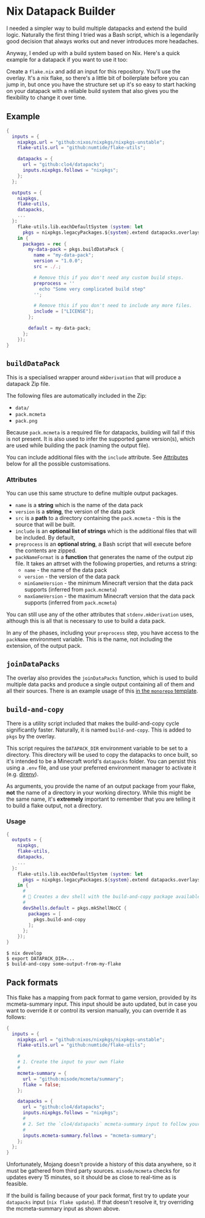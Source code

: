 # Nix Datapack Builder

I needed a simpler way to build multiple datapacks and extend the build logic.
Naturally the first thing I tried was a Bash script, which is a legendarily good
decision that always works out and never introduces more headaches.

Anyway, I ended up with a build system based on Nix. Here's a quick example for
a datapack if you want to use it too:

Create a `flake.nix` and add an input for this repository. You'll use the
overlay. It's a nix flake, so there's a little bit of boilerplate before you can
jump in, but once you have the structure set up it's so easy to start hacking on
your datapack with a reliable build system that also gives you the flexibility
to change it over time.

## Example

```nix
{
  inputs = {
    nixpkgs.url = "github:nixos/nixpkgs/nixpkgs-unstable";
    flake-utils.url = "github:numtide/flake-utils";

    datapacks = {
      url = "github:clo4/datapacks";
      inputs.nixpkgs.follows = "nixpkgs";
    };
  };

  outputs = {
    nixpkgs,
    flake-utils,
    datapacks,
    ...
  }:
    flake-utils.lib.eachDefaultSystem (system: let
      pkgs = nixpkgs.legacyPackages.${system}.extend datapacks.overlays.default;
    in {
      packages = rec {
        my-data-pack = pkgs.buildDataPack {
          name = "my-data-pack";
          version = "1.0.0";
          src = ./.;

          # Remove this if you don't need any custom build steps.
          preprocess = ''
            echo "Some very complicated build step"
          '';

          # Remove this if you don't need to include any more files.
          include = ["LICENSE"];
        };

        default = my-data-pack;
      };
    });
}
```

## `buildDataPack`

This is a specialised wrapper around `mkDerivation` that will produce a datapack
Zip file.

The following files are automatically included in the Zip:

- `data/`
- `pack.mcmeta`
- `pack.png`

Because `pack.mcmeta` is a required file for datapacks, building will fail if
this is not present. It is also used to infer the supported game version(s),
which are used while building the pack (naming the output file).

You can include additional files with the `include` attribute. See
[Attributes](#attributes) below for all the possible customisations.

### Attributes

You can use this same structure to define multiple output packages.

- `name` is a **string** which is the name of the data pack
- `version` is a **string**, the version of the data pack
- `src` is a **path** to a directory containing the `pack.mcmeta` - this is the
  source that will be built.
- `include` is an **optional list of strings** which is the additional files
  that will be included. By default,
- `preprocess` is an **optional string**, a Bash script that will execute before
  the contents are zipped.
- `packNameFormat` is a **function** that generates the name of the output zip
  file. It takes an attrset with the following properties, and returns a string:
  - `name` - the name of the data pack
  - `version` - the version of the data pack
  - `minGameVersion` - the minimum Minecraft version that the data pack supports
    (inferred from `pack.mcmeta`)
  - `maxGameVersion` - the maximum Minecraft version that the data pack supports
    (inferred from `pack.mcmeta`)

You can still use any of the other attributes that `stdenv.mkDerivation` uses,
although this is all that is necessary to use to build a data pack.

In any of the phases, including your `preprocess` step, you have access to the
`packName` environment variable. This is the name, not including the extension,
of the output pack.

## `joinDataPacks`

The overlay also provides the `joinDataPacks` function, which is used to build
multiple data packs and produce a single output containing all of them and all
their sources. There is an example usage of this
[in the `monorepo` template](./templates/monorepo/flake.nix).

## `build-and-copy`

There is a utility script included that makes the build-and-copy cycle
significantly faster. Naturally, it is named `build-and-copy`. This is added to
`pkgs` by the overlay.

This script requires the `DATAPACK_DIR` environment variable to be set to a
directory. This directory will be used to copy the datapacks to once built, so
it's intended to be a Minecraft world's `datapacks` folder. You can persist this
using a `.env` file, and use your preferred environment manager to activate it
(e.g. [direnv](https://direnv.net/)).

As arguments, you provide the name of an output package from your flake, **not**
the name of a directory in your working directory. While this might be the same
name, it's **extremely** important to remember that you are telling it to build
a flake output, not a directory.

### Usage

```nix
{
  outputs = {
    nixpkgs,
    flake-utils,
    datapacks,
    ...
  }:
    flake-utils.lib.eachDefaultSystem (system: let
      pkgs = nixpkgs.legacyPackages.${system}.extend datapacks.overlays.default;
    in {
      #
      # 📍 Creates a dev shell with the build-and-copy package available in it.
      #
      devShells.default = pkgs.mkShellNoCC {
        packages = [
          pkgs.build-and-copy
        ];
      };
    });
}
```

```
$ nix develop
$ export DATAPACK_DIR=...
$ build-and-copy some-output-from-my-flake
```

## Pack formats

This flake has a mapping from pack format to game version, provided by its
mcmeta-summary input. This input should be auto updated, but in case you want to
override it or control its version manually, you can override it as follows:

```nix
{
  inputs = {
    nixpkgs.url = "github:nixos/nixpkgs/nixpkgs-unstable";
    flake-utils.url = "github:numtide/flake-utils";

    #
    # 1. Create the input to your own flake
    #
    mcmeta-summary = {
      url = "github:misode/mcmeta/summary";
      flake = false;
    };

    datapacks = {
      url = "github:clo4/datapacks";
      inputs.nixpkgs.follows = "nixpkgs";
      #
      # 2. Set the `clo4/datapacks` mcmeta-summary input to follow yours
      #
      inputs.mcmeta-summary.follows = "mcmeta-summary";
    };
  };
}
```

Unfortunately, Mojang doesn't provide a history of this data anywhere, so it
must be gathered from third party sources. `misode/mcmeta` checks for updates
every 15 minutes, so it should be as close to real-time as is feasible.

If the build is failing because of your pack format, first try to update your
`datapacks` input (`nix flake update`). If that doesn't resolve it, try
overriding the mcmeta-summary input as shown above.
